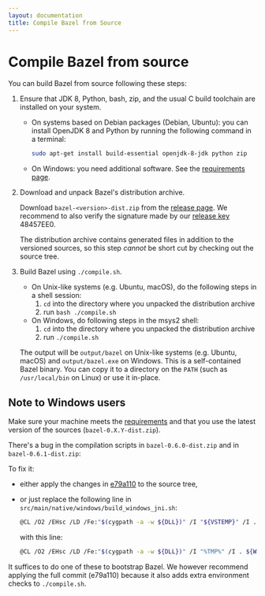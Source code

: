 ```yaml
---
layout: documentation
title: Compile Bazel from Source
---
```


# <a name="compiling-from-source"></a>Compile Bazel from source

You can build Bazel from source following these steps:

1.  Ensure that JDK 8, Python, bash, zip, and the usual C build toolchain
    are installed on your system.
    *   On systems based on Debian packages (Debian, Ubuntu): you can install
        OpenJDK 8 and Python by running the following command in a terminal:

        ```sh
        sudo apt-get install build-essential openjdk-8-jdk python zip
        ```
    *   On Windows: you need additional software. See the [requirements
        page](windows.html#requirements).

2.  Download and unpack Bazel's distribution archive.

    Download `bazel-<version>-dist.zip` from the [release
    page](https://github.com/bazelbuild/bazel/releases). We recommend to also
    verify the signature made by our [release
    key](https://bazel.build/bazel-release.pub.gpg) 48457EE0.

    The distribution archive contains generated files in addition to the
    versioned sources, so this step _cannot_ be short cut by checking out the
    source tree.

3.  Build Bazel using `./compile.sh`.
    *   On Unix-like systems (e.g. Ubuntu, macOS), do the following steps in a
        shell session:
        1.  `cd` into the directory where you unpacked the distribution archive
        2.  run `bash ./compile.sh`
    *   On Windows, do following steps in the msys2 shell:
        1.  `cd` into the directory where you unpacked the distribution archive
        2.  run `./compile.sh`

    The output will be `output/bazel` on Unix-like systems (e.g. Ubuntu, macOS)
    and `output/bazel.exe` on Windows. This is a self-contained Bazel binary.
    You can copy it to a directory on the `PATH` (such as `/usr/local/bin` on
    Linux) or use it in-place.

## Note to Windows users

Make sure your machine meets the [requirements](windows.html) and that you use
the latest version of the sources (`bazel-0.X.Y-dist.zip`).

There's a bug in the compilation scripts in `bazel-0.6.0-dist.zip` and in
`bazel-0.6.1-dist.zip`:

To fix it:

*   either apply the changes in
    [e79a110](https://github.com/bazelbuild/bazel/commit/e79a1107d90380501102990d82cbfaa8f51a1778)
    to the source tree,

*   or just replace the following line in
    `src/main/native/windows/build_windows_jni.sh`:

     ```sh
     @CL /O2 /EHsc /LD /Fe:"$(cygpath -a -w ${DLL})" /I "${VSTEMP}" /I . ${WINDOWS_SOURCES[*]}
     ```

     with this line:

     ```sh
     @CL /O2 /EHsc /LD /Fe:"$(cygpath -a -w ${DLL})" /I "%TMP%" /I . ${WINDOWS_SOURCES[*]}
     ```

It suffices to do one of these to bootstrap Bazel. We however recommend
applying the full commit (e79a110) because it also adds extra environment
checks to `./compile.sh`.
